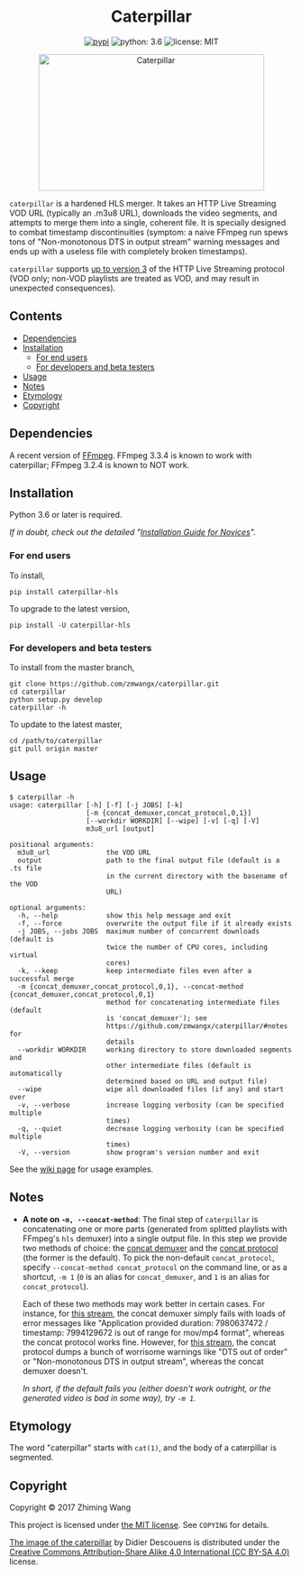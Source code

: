 <h1 align="center">Caterpillar</h1>

<p align="center">
  <a href="https://pypi.python.org/pypi/caterpillar-hls"><img src="https://img.shields.io/pypi/v/caterpillar-hls.svg?maxAge=3600" alt="pypi"></a>
  <img src="https://img.shields.io/badge/python-3.6-orange.svg?maxAge=86400" alt="python: 3.6">
  <img src="https://img.shields.io/badge/license-MIT-blue.svg?maxAge=86400" alt="license: MIT">
</p>

<p align="center"><img src="https://user-images.githubusercontent.com/4149852/34367011-a9b11be8-ea72-11e7-8a96-ce34dae1eb0f.jpg" alt="Caterpillar" width="400" height="242"></p>

`caterpillar` is a hardened HLS merger. It takes an HTTP Live Streaming VOD URL (typically an .m3u8 URL), downloads the video segments, and attempts to merge them into a single, coherent file. It is specially designed to combat timestamp discontinuities (symptom: a naive FFmpeg run spews tons of "Non-monotonous DTS in output stream" warning messages and ends up with a useless file with completely broken timestamps).

`caterpillar` supports [up to version 3](https://tools.ietf.org/html/rfc8216#section-7) of the HTTP Live Streaming protocol (VOD only; non-VOD playlists are treated as VOD, and may result in unexpected consequences).

## Contents

<!-- START doctoc generated TOC please keep comment here to allow auto update -->
<!-- DON'T EDIT THIS SECTION, INSTEAD RE-RUN doctoc TO UPDATE -->


- [Dependencies](#dependencies)
- [Installation](#installation)
  - [For end users](#for-end-users)
  - [For developers and beta testers](#for-developers-and-beta-testers)
- [Usage](#usage)
- [Notes](#notes)
- [Etymology](#etymology)
- [Copyright](#copyright)

<!-- END doctoc generated TOC please keep comment here to allow auto update -->

## Dependencies

A recent version of [FFmpeg](https://ffmpeg.org/download.html). FFmpeg 3.3.4 is known to work with caterpillar; FFmpeg 3.2.4 is known to NOT work.

## Installation

Python 3.6 or later is required.

*If in doubt, check out the detailed "[Installation Guide for Novices](https://github.com/zmwangx/caterpillar/wiki/Installation-Guide-for-Novices)".*

### For end users

To install,

```
pip install caterpillar-hls
```

To upgrade to the latest version,

```
pip install -U caterpillar-hls
```

### For developers and beta testers

To install from the master branch,

```
git clone https://github.com/zmwangx/caterpillar.git
cd caterpillar
python setup.py develop
caterpillar -h
```

To update to the latest master,

```
cd /path/to/caterpillar
git pull origin master
```

## Usage

```console
$ caterpillar -h
usage: caterpillar [-h] [-f] [-j JOBS] [-k]
                   [-m {concat_demuxer,concat_protocol,0,1}]
                   [--workdir WORKDIR] [--wipe] [-v] [-q] [-V]
                   m3u8_url [output]

positional arguments:
  m3u8_url              the VOD URL
  output                path to the final output file (default is a .ts file
                        in the current directory with the basename of the VOD
                        URL)

optional arguments:
  -h, --help            show this help message and exit
  -f, --force           overwrite the output file if it already exists
  -j JOBS, --jobs JOBS  maximum number of concurrent downloads (default is
                        twice the number of CPU cores, including virtual
                        cores)
  -k, --keep            keep intermediate files even after a successful merge
  -m {concat_demuxer,concat_protocol,0,1}, --concat-method {concat_demuxer,concat_protocol,0,1}
                        method for concatenating intermediate files (default
                        is 'concat_demuxer'); see
                        https://github.com/zmwangx/caterpillar/#notes for
                        details
  --workdir WORKDIR     working directory to store downloaded segments and
                        other intermediate files (default is automatically
                        determined based on URL and output file)
  --wipe                wipe all downloaded files (if any) and start over
  -v, --verbose         increase logging verbosity (can be specified multiple
                        times)
  -q, --quiet           decrease logging verbosity (can be specified multiple
                        times)
  -V, --version         show program's version number and exit
```

See the [wiki page](https://github.com/zmwangx/caterpillar/wiki/Usage-Examples) for usage examples.

## Notes

- **A note on `-m, --concat-method`**: The final step of `caterpillar` is concatenating one or more parts (generated from splitted playlists with FFmpeg's `hls` demuxer) into a single output file. In this step we provide two methods of choice: the [concat demuxer](https://ffmpeg.org/ffmpeg-all.html#concat-1) and the [concat protocol](https://ffmpeg.org/ffmpeg-all.html#concat-1) (the former is the default). To pick the non-default `concat_protocol`, specify `--concat-method concat_protocol` on the command line, or as a shortcut, `-m 1` (`0` is an alias for `concat_demuxer`, and `1` is an alias for `concat_protocol`).

  Each of these two methods may work better in certain cases. For instance, for [this stream](http://ts.snh48.com/chaoqing/8001/20171201185235-playlist.m3u8?beginTime=20171201205500&endTime=20171201210500), the concat demuxer simply fails with loads of error messages like "Application provided duration: 7980637472 / timestamp: 7994129672 is out of range for mov/mp4 format", whereas the concat protocol works fine. However, for [this stream](http://live.us.sinaimg.cn/000XDYqUjx07gRaRHSCz070d010002TZ0k01.m3u8), the concat protocol dumps a bunch of worrisome warnings like "DTS out of order" or "Non-monotonous DTS in output stream", whereas the concat demuxer doesn't.

  *In short, if the default fails you (either doesn't work outright, or the generated video is bad in some way), try `-m 1`.*

## Etymology

The word "caterpillar" starts with `cat(1)`, and the body of a caterpillar is segmented.

## Copyright

Copyright © 2017 Zhiming Wang

This project is licensed under [the MIT license](https://opensource.org/licenses/MIT). See `COPYING` for details.

[The image of the caterpillar](https://en.wikipedia.org/wiki/File:Chenille_de_Grand_porte_queue_(macaon).jpg) by Didier Descouens is distributed under the [Creative Commons Attribution-Share Alike 4.0 International (CC BY-SA 4.0)](https://creativecommons.org/licenses/by-sa/4.0/) license.
